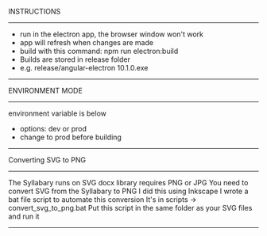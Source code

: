 INSTRUCTIONS 
*******************
- run in the electron app, the browser window won't work 
- app will refresh when changes are made
- build with this command:
npm run electron:build
- Builds are stored in release folder
- e.g. release/angular-electron 10.1.0.exe
*******************

ENVIRONMENT MODE
*******************
environment variable is below
- options: dev or prod
- change to prod before building
*******************

Converting SVG to PNG
*******************
The Syllabary runs on SVG
docx library requires PNG or JPG 
You need to convert SVG from the Syllabary to PNG
I did this using Inkscape
I wrote a bat file script to automate this conversion
It's in scripts -> convert_svg_to_png.bat
Put this script in the same folder as your SVG files and run it
*******************